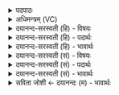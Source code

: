 <details><summary>पदपाठः</summary>

शर्म्म॑। च॒। स्थः॒। वर्म्म॑। च॒। स्थः॒। अछि॑द्रे॒ऽइत्यछि॑द्रे। ब॒हु॒लेऽइति॑ बहु॒ले। उ॒भेऽइत्यु॒भे। व्यच॑स्वती॒ऽइति॑ व्यच॑स्वती। सम्। व॒सा॒था॒म्। भृ॒तम्। अ॒ग्निम्। पु॒री॒ष्य᳖म्। ३०।
</details>

<details><summary>अधिमन्त्रम् (VC)</summary>

- दम्पती देवते
- गृत्समद ऋषिः
- विराडार्ष्यनुष्टुप्
- गान्धारः
</details>

<details><summary>दयानन्द-सरस्वती (हि) - विषयः</summary>

अब स्त्री और पुरुष घर में रह के क्या-क्या सिद्ध करें, यह विषय अगले मन्त्र में कहा है ॥
</details>

<details><summary>दयानन्द-सरस्वती (हि) - पदार्थः</summary>

पदार्थान्वयभाषाः -  हे स्त्रीपुरुषो ! तुम दोनों (शर्म) गृहाश्रम (च) और उस की सामग्री को प्राप्त हुए (स्थः) हो (वर्म्म) सब ओर से रक्षा (च) और उस के सहायकारी पदार्थों को (उभे) दो (बहुले) बहुत अर्थों को ग्रहण करने हारे (व्यचस्वती) सुख की व्याप्ति से युक्त (अच्छिद्रे) निर्दोष बिजुली और अन्तरिक्ष के समान जिस घर में धर्म, अर्थ के कार्य्य (स्थः) हैं, उस घर में (भृतम्) पोषण करने हारे (पुरीष्यम्) रक्षा करने में उत्तम (अग्निम्) अग्नि को ग्रहण करके (संवसाथाम्) अच्छे प्रकार आच्छादन करके वसो ॥३० ॥
</details>

<details><summary>दयानन्द-सरस्वती (हि) - भावार्थः</summary>

भावार्थभाषाः -  गृहस्थ लोगों को चाहिये कि ब्रह्मचर्य्य के साथ सत्कार और उपकारपूर्वक क्रिया की कुशलता और विद्या का ग्रहण कर बहुत द्वारों से युक्त, सब ऋतुओं में सुखदायक, सब ओर की रक्षा और अग्नि आदि साधनों से युक्त घरों को बना के उन में सुखपूर्वक निवास करें ॥३० ॥
</details>

<details><summary>दयानन्द-सरस्वती (सं) - विषयः</summary>

अथ स्त्रीपुरुषाभ्यां गृहे स्थित्वा किं साधनीयमित्याह ॥
</details>

<details><summary>दयानन्द-सरस्वती (सं) - पदार्थः</summary>

पदार्थान्वयभाषाः -  हे स्त्रीपुरुषौ ! युवां शर्म्म च प्राप्तौ स्थः वर्म्म चोभे बहुले व्यचस्वती अच्छिद्रे विद्युदन्तरिक्ष इव स्थः। तत्र गृहे पुरीष्यमग्निं गृहीत्वा संवसाथाम् ॥३० ॥
</details>

<details><summary>दयानन्द-सरस्वती (सं) - भावार्थः</summary>

भावार्थभाषाः -  गृहस्थैर्ब्रह्मचर्येण सत्करणोपकरणक्रियाकुशलां विद्यां सङ्गृह्य बहुद्वाराणि सर्वर्त्तुसुखप्रदानि सर्वतोभिरक्षान्वितान्यग्न्यादिसाधनोपेतानि गृहाणि निर्माय तत्र सुखेन वसितव्यम् ॥३० ॥
</details>

<details><summary>सविता जोशी ← दयानन्दः (म) - भावार्थः</summary>

भावार्थभाषाः -  गृहस्थांनी ब्रह्मचर्यपूर्वक राहून सर्वांचा सत्कार करावा व सर्वांवर उपकार करावा. त्यांनी कर्मकुशल असावे. विद्येचे ग्रहण करावे व अशी घरे बनवावीत की ती सर्व ऋतूंमध्ये सुखदायक होतील. घरांना पुष्कळ दरवाजे असावेत. घरे अग्नी इत्यादी साधनांनी युक्त असावीत. सर्वांचे रक्षण होईल अशा घरात सुखाने निवास करावा.
</details>